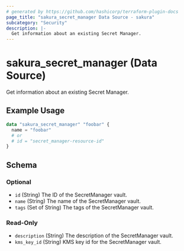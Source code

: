 ```yaml
---
# generated by https://github.com/hashicorp/terraform-plugin-docs
page_title: "sakura_secret_manager Data Source - sakura"
subcategory: "Security"
description: |-
  Get information about an existing Secret Manager.
---
```


# sakura_secret_manager (Data Source)

Get information about an existing Secret Manager.

## Example Usage

```terraform
data "sakura_secret_manager" "foobar" {
  name = "foobar"
  # or
  # id = "secret_manager-resource-id"
}
```

<!-- schema generated by tfplugindocs -->
## Schema

### Optional

- `id` (String) The ID of the SecretManager vault.
- `name` (String) The name of the SecretManager vault.
- `tags` (Set of String) The tags of the SecretManager vault.

### Read-Only

- `description` (String) The description of the SecretManager vault.
- `kms_key_id` (String) KMS key id for the SecretManager vault.
